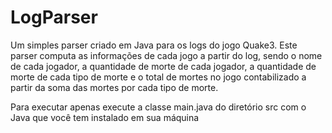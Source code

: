 # LogParser
Um simples parser criado em Java para os logs do jogo Quake3. Este parser computa as informações de cada jogo a partir do log, 
sendo o nome de cada jogador, a quantidade de morte de cada jogador, a quantidade de morte de cada tipo de morte e o total de
mortes no jogo contabilizado a partir da soma das mortes por cada tipo de morte.


Para executar apenas execute a classe main.java do diretório src com o Java que você tem instalado em sua máquina

